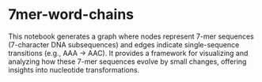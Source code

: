 # 7mer-word-chains
This notebook generates a graph where nodes represent 7-mer sequences (7-character DNA subsequences) and edges indicate single-sequence transitions (e.g., AAA → AAC). It provides a framework for visualizing and analyzing how these 7-mer sequences evolve by small changes, offering insights into nucleotide transformations.
